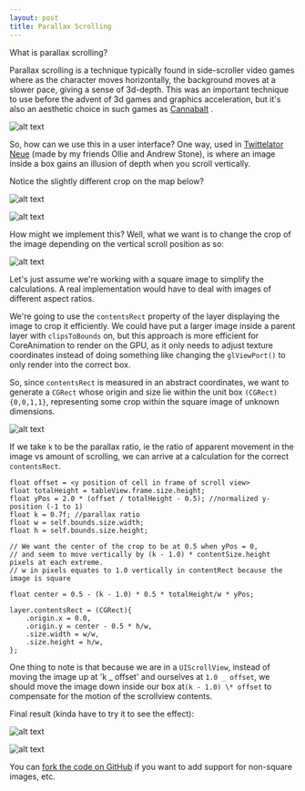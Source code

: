 ```yaml
---
layout: post
title: Parallax Scrolling
---
```


What is parallax scrolling?

Parallax scrolling is a technique typically found in side-scroller video games where as the character moves horizontally, the background moves at a slower pace, giving a sense of 3d-depth. This was an important technique to use before the advent of 3d games and graphics acceleration, but it's also an aesthetic choice in such games as [Cannabalt](http://www.adamatomic.com/canabalt/) .

![alt text](/images/parallax/canabalt.png)

So, how can we use this in a user interface? One way, used in [Twittelator Neue](https://itunes.apple.com/us/app/twittelator-neue/id469270564?mt=8) (made by my friends Ollie and Andrew Stone), is where an image inside a box gains an illusion of depth when you scroll vertically.

Notice the slightly different crop on the map below?

![alt text](/images/parallax/box-top.png)

![alt text](/images/parallax/box-bottom.png)

How might we implement this? Well, what we want is to change the crop of the image depending on the vertical scroll position as so:

![alt text](/images/parallax/diagram.png)

Let's just assume we're working with a square image to simplify the calculations. A real implementation would have to deal with images of different aspect ratios.

We're going to use the `contentsRect` property of the layer displaying the image to crop it efficiently. We could have put a larger image inside a parent layer with `clipsToBounds` on, but this approach is more efficient for CoreAnimation to render on the GPU, as it only needs to adjust texture coordinates instead of doing something like changing the `glViewPort()` to only render into the correct box.

So, since `contentsRect` is measured in an abstract coordinates, we want to generate a `CGRect` whose origin and size lie within the unit box `(CGRect){0,0,1,1}`, representing some crop within the square image of unknown dimensions.

![alt text](/images/parallax/diagram2.png)

If we take `k` to be the parallax ratio, ie the ratio of apparent movement in the image vs amount of scrolling, we can arrive at a calculation for the correct `contentsRect`.

```objc
float offset = <y position of cell in frame of scroll view>
float totalHeight = tableView.frame.size.height;
float yPos = 2.0 * (offset / totalHeight - 0.5); //normalized y-position (-1 to 1)
float k = 0.7f; //parallax ratio
float w = self.bounds.size.width;
float h = self.bounds.size.height;

// We want the center of the crop to be at 0.5 when yPos = 0,
// and seem to move vertically by (k - 1.0) * contentSize.height pixels at each extreme.
// w in pixels equates to 1.0 vertically in contentRect because the image is square

float center = 0.5 - (k - 1.0) * 0.5 * totalHeight/w * yPos;

layer.contentsRect = (CGRect){
	.origin.x = 0.0,
	.origin.y = center - 0.5 * h/w,
	.size.width = w/w,
	.size.height = h/w,
};
```

One thing to note is that because we are in a `UIScrollView`, instead of moving the image up at 'k _ offset' and ourselves at `1.0 _ offset`, we should move the image down inside our box at`(k - 1.0) \* offset` to compensate for the motion of the scrollview contents.

Final result (kinda have to try it to see the effect):

![alt text](/images/parallax/app.png)

![alt text](/images/parallax/app2.png)

You can [fork the code on GitHub](https://github.com/darknoon/ParallaxScrollView) if you want to add support for non-square images, etc.

```

```
